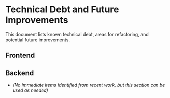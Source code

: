 # Technical Debt and Future Improvements

This document lists known technical debt, areas for refactoring, and potential future improvements.

## Frontend


## Backend

*   *(No immediate items identified from recent work, but this section can be used as needed)* 